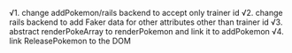 √1. change addPokemon/rails backend to accept only trainer id
√2. change rails backend to add Faker data for other attributes other than trainer id
√3. abstract renderPokeArray to renderPokemon and link it to addPokemon
√4. link ReleasePokemon to the DOM
